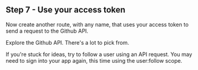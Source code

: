## Step 7 - Use your access token

Now create another route, with any name, that uses your access token to send a request to the Github API.

Explore the Github API. There's a lot to pick from.

If you're stuck for ideas, try to follow a user using an API request. You may need to sign into your app again, this time using the user:follow scope.
